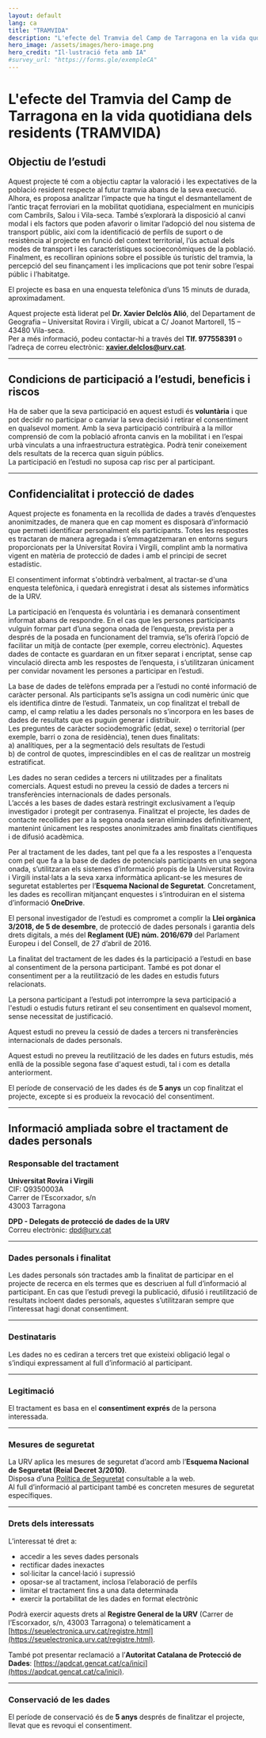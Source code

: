 ```yaml
---
layout: default
lang: ca
title: "TRAMVIDA"
description: "L'efecte del Tramvia del Camp de Tarragona en la vida quotidiana dels residents"
hero_image: /assets/images/hero-image.png
hero_credit: "Il·lustració feta amb IA"
#survey_url: "https://forms.gle/exempleCA"
---
```


# L'efecte del Tramvia del Camp de Tarragona en la vida quotidiana dels residents (TRAMVIDA)

## Objectiu de l’estudi

Aquest projecte té com a objectiu captar la valoració i les expectatives de la població resident respecte al futur tramvia abans de la seva execució. Alhora, es proposa analitzar l’impacte que ha tingut el desmantellament de l’antic traçat ferroviari en la mobilitat quotidiana, especialment en municipis com Cambrils, Salou i Vila-seca. També s’explorarà la disposició al canvi modal i els factors que poden afavorir o limitar l’adopció del nou sistema de transport públic, així com la identificació de perfils de suport o de resistència al projecte en funció del context territorial, l’ús actual dels modes de transport i les característiques socioeconòmiques de la població. Finalment, es recolliran opinions sobre el possible ús turístic del tramvia, la percepció del seu finançament i les implicacions que pot tenir sobre l’espai públic i l’habitatge.

El projecte es basa en una enquesta telefònica d’uns 15 minuts de durada, aproximadament.

Aquest projecte està liderat pel **Dr. Xavier Delclòs Alió**, del Departament de Geografia – Universitat Rovira i Virgili, ubicat a C/ Joanot Martorell, 15 – 43480 Vila-seca.  
Per a més informació, podeu contactar-hi a través del **Tlf. 977558391** o l’adreça de correu electrònic: **xavier.delclos@urv.cat**.

---

## Condicions de participació a l’estudi, beneficis i riscos

Ha de saber que la seva participació en aquest estudi és **voluntària** i que pot decidir no participar o canviar la seva decisió i retirar el consentiment en qualsevol moment. Amb la seva participació contribuirà a la millor comprensió de com la població afronta canvis en la mobilitat i en l’espai urbà vinculats a una infraestructura estratègica. Podrà tenir coneixement dels resultats de la recerca quan siguin públics.  
La participació en l’estudi no suposa cap risc per al participant.

---

## Confidencialitat i protecció de dades

Aquest projecte es fonamenta en la recollida de dades a través d’enquestes anonimitzades, de manera que en cap moment es disposarà d’informació que permeti identificar personalment els participants. Totes les respostes es tractaran de manera agregada i s’emmagatzemaran en entorns segurs proporcionats per la Universitat Rovira i Virgili, complint amb la normativa vigent en matèria de protecció de dades i amb el principi de secret estadístic.

El consentiment informat s'obtindrà verbalment, al tractar-se d'una enquesta telefònica, i quedarà enregistrat i desat als sistemes informàtics de la URV.

La participació en l’enquesta és voluntària i es demanarà consentiment informat abans de respondre. En el cas que les persones participants vulguin formar part d’una segona onada de l’enquesta, prevista per a després de la posada en funcionament del tramvia, se’ls oferirà l’opció de facilitar un mitjà de contacte (per exemple, correu electrònic). Aquestes dades de contacte es guardaran en un fitxer separat i encriptat, sense cap vinculació directa amb les respostes de l’enquesta, i s’utilitzaran únicament per convidar novament les persones a participar en l’estudi.

La base de dades de telèfons emprada per a l’estudi no conté informació de caràcter personal. Als participants se’ls assigna un codi numèric únic que els identifica dintre de l’estudi. Tanmateix, un cop finalitzat el treball de camp, el camp relatiu a les dades personals no s’incorpora en les bases de dades de resultats que es puguin generar i distribuir.  
Les preguntes de caràcter sociodemogràfic (edat, sexe) o territorial (per exemple, barri o zona de residència), tenen dues finalitats:  
a) analítiques, per a la segmentació dels resultats de l’estudi  
b) de control de quotes, imprescindibles en el cas de realitzar un mostreig estratificat.

Les dades no seran cedides a tercers ni utilitzades per a finalitats comercials. Aquest estudi no preveu la cessió de dades a tercers ni transferències internacionals de dades personals.  
L’accés a les bases de dades estarà restringit exclusivament a l’equip investigador i protegit per contrasenya. Finalitzat el projecte, les dades de contacte recollides per a la segona onada seran eliminades definitivament, mantenint únicament les respostes anonimitzades amb finalitats científiques i de difusió acadèmica.

Per al tractament de les dades, tant pel que fa a les respostes a l'enquesta com pel que fa a la base de dades de potencials participants en una segona onada, s’utilitzaran els sistemes d’informació propis de la Universitat Rovira i Virgili instal·lats a la seva xarxa informàtica aplicant-se les mesures de seguretat establertes per l’**Esquema Nacional de Seguretat**. Concretament, les dades es recolliran mitjançant enquestes i s’introduiran en el sistema d’informació **OneDrive**.

El personal investigador de l’estudi es compromet a complir la **Llei orgànica 3/2018, de 5 de desembre**, de protecció de dades personals i garantia dels drets digitals, a més del **Reglament (UE) núm. 2016/679** del Parlament Europeu i del Consell, de 27 d’abril de 2016.  

La finalitat del tractament de les dades és la participació a l’estudi en base al consentiment de la persona participant. També es pot donar el consentiment per a la reutilització de les dades en estudis futurs relacionats.

La persona participant a l’estudi pot interrompre la seva participació a l'estudi o estudis futurs retirant el seu consentiment en qualsevol moment, sense necessitat de justificació.  

Aquest estudi no preveu la cessió de dades a tercers ni transferències internacionals de dades personals.

Aquest estudi no preveu la reutilització de les dades en futurs estudis, més enllà de la possible segona fase d'aquest estudi, tal i com es detalla anteriorment.

El període de conservació de les dades és de **5 anys** un cop finalitzat el projecte, excepte si es produeix la revocació del consentiment.

---

## Informació ampliada sobre el tractament de dades personals

### Responsable del tractament
**Universitat Rovira i Virgili**  
CIF: Q9350003A  
Carrer de l’Escorxador, s/n  
43003 Tarragona  

**DPD - Delegats de protecció de dades de la URV**  
Correu electrònic: [dpd@urv.cat](mailto:dpd@urv.cat)

---

### Dades personals i finalitat
Les dades personals són tractades amb la finalitat de participar en el projecte de recerca en els termes que es descriuen al full d’informació al participant. En cas que l’estudi prevegi la publicació, difusió i reutilització de resultats incloent dades personals, aquestes s’utilitzaran sempre que l’interessat hagi donat consentiment.

---

### Destinataris
Les dades no es cediran a tercers tret que existeixi obligació legal o s’indiqui expressament al full d’informació al participant.

---

### Legitimació
El tractament es basa en el **consentiment exprés** de la persona interessada.

---

### Mesures de seguretat
La URV aplica les mesures de seguretat d’acord amb l’**Esquema Nacional de Seguretat (Reial Decret 3/2010)**.  
Disposa d’una [Política de Seguretat](http://www.urv.cat/ca/universitat/normatives/altres-normes/) consultable a la web.  
Al full d’informació al participant també es concreten mesures de seguretat específiques.

---

### Drets dels interessats
L’interessat té dret a:  
- accedir a les seves dades personals  
- rectificar dades inexactes  
- sol·licitar la cancel·lació i supressió  
- oposar-se al tractament, inclosa l’elaboració de perfils  
- limitar el tractament fins a una data determinada  
- exercir la portabilitat de les dades en format electrònic  

Podrà exercir aquests drets al **Registre General de la URV** (Carrer de l’Escorxador, s/n, 43003 Tarragona) o telemàticament a [https://seuelectronica.urv.cat/registre.html](https://seuelectronica.urv.cat/registre.html).

També pot presentar reclamació a l’**Autoritat Catalana de Protecció de Dades**: [https://apdcat.gencat.cat/ca/inici](https://apdcat.gencat.cat/ca/inici).

---

### Conservació de les dades
El període de conservació és de **5 anys** després de finalitzar el projecte, llevat que es revoqui el consentiment.
